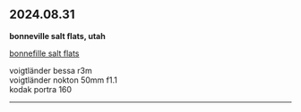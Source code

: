 ## 2024.08.31
**bonneville salt flats, utah**

[bonnefille salt flats](https://en.wikipedia.org/wiki/Bonneville_Salt_Flats)

voigtländer bessa r3m <br>
voigtländer nokton 50mm f1.1 <br>
kodak portra 160<br>

---
